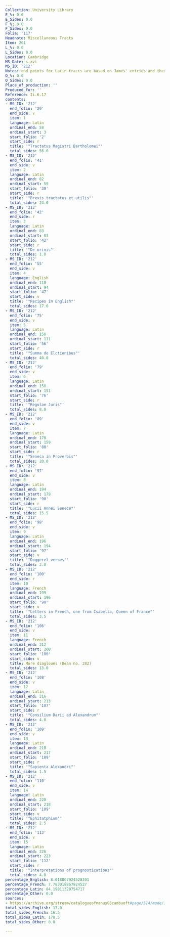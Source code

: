 ```yaml
---
Collection: University Library
E_%: 0.0
E_Sides: 0.0
F_%: 0.0
F_Sides: 0.0
Folia: '117'
Headnote: Miscellaneous Tracts
Item: 201
L_%: 0.0
L_Sides: 0.0
Location: Cambridge
MS_Date: s.xvi
MS_ID: '212'
Notes: end points for Latin tracts are based on James' entries and therefore approximate
O_%: 0.0
O_Sides: 0.0
Place_of_production: ''
Produced_for: ''
Reference: Ii.6.17
contents:
- MS_ID: '212'
  end_folio: '29'
  end_side: v
  item: 1
  language: Latin
  ordinal_end: 58
  ordinal_start: 3
  start_folio: '2'
  start_side: r
  title: '"Tractatus Magistri Bartholomei"'
  total_sides: 56.0
- MS_ID: '212'
  end_folio: '41'
  end_side: v
  item: 2
  language: Latin
  ordinal_end: 82
  ordinal_start: 59
  start_folio: '30'
  start_side: r
  title: '"Brevis tractatus et utilis"'
  total_sides: 24.0
- MS_ID: '212'
  end_folio: '42'
  end_side: r
  item: 3
  language: Latin
  ordinal_end: 83
  ordinal_start: 83
  start_folio: '42'
  start_side: r
  title: '"De urinis"'
  total_sides: 1.0
- MS_ID: '212'
  end_folio: '55'
  end_side: v
  item: 4
  language: English
  ordinal_end: 110
  ordinal_start: 94
  start_folio: '47'
  start_side: v
  title: '"Recipes in English"'
  total_sides: 17.0
- MS_ID: '212'
  end_folio: '75'
  end_side: v
  item: 5
  language: Latin
  ordinal_end: 150
  ordinal_start: 111
  start_folio: '56'
  start_side: r
  title: '"Summa de Elctionibus"'
  total_sides: 40.0
- MS_ID: '212'
  end_folio: '79'
  end_side: v
  item: 6
  language: Latin
  ordinal_end: 158
  ordinal_start: 151
  start_folio: '76'
  start_side: r
  title: '"Regulae Juris"'
  total_sides: 8.0
- MS_ID: '212'
  end_folio: '89'
  end_side: v
  item: 7
  language: Latin
  ordinal_end: 178
  ordinal_start: 159
  start_folio: '80'
  start_side: r
  title: '"Seneca in Proverbis"'
  total_sides: 20.0
- MS_ID: '212'
  end_folio: '97'
  end_side: v
  item: 8
  language: Latin
  ordinal_end: 194
  ordinal_start: 179
  start_folio: '90'
  start_side: r
  title: '"Lucii Annei Senece"'
  total_sides: 15.5
- MS_ID: '212'
  end_folio: '98'
  end_side: v
  item: 9
  language: Latin
  ordinal_end: 196
  ordinal_start: 194
  start_folio: '97'
  start_side: v
  title: '"Doggerel verses"'
  total_sides: 2.0
- MS_ID: '212'
  end_folio: '100'
  end_side: r
  item: 10
  language: French
  ordinal_end: 199
  ordinal_start: 196
  start_folio: '98'
  start_side: v
  title: '"Letters in French, one from Isabella, Queen of France"'
  total_sides: 3.5
- MS_ID: '212'
  end_folio: '106'
  end_side: v
  item: 11
  language: French
  ordinal_end: 212
  ordinal_start: 200
  start_folio: '100'
  start_side: v
  title: More diagloues (Dean no. 282)
  total_sides: 13.0
- MS_ID: '212'
  end_folio: '108'
  end_side: v
  item: 12
  language: Latin
  ordinal_end: 216
  ordinal_start: 213
  start_folio: '107'
  start_side: r
  title: '"Consilium Darii ad Alexandrum"'
  total_sides: 4.0
- MS_ID: '212'
  end_folio: '109'
  end_side: v
  item: 13
  language: Latin
  ordinal_end: 218
  ordinal_start: 217
  start_folio: '109'
  start_side: r
  title: '"Sapienta Alexandri"'
  total_sides: 1.5
- MS_ID: '212'
  end_folio: '110'
  end_side: v
  item: 14
  language: Latin
  ordinal_end: 220
  ordinal_start: 218
  start_folio: '109'
  start_side: v
  title: '"Ephitatphium"'
  total_sides: 2.5
- MS_ID: '212'
  end_folio: '113'
  end_side: v
  item: 15
  language: Latin
  ordinal_end: 226
  ordinal_start: 223
  start_folio: '112'
  start_side: r
  title: '"Interpretations of prognostications"'
  total_sides: 4.0
percentage_English: 8.018867924528301
percentage_French: 7.783018867924527
percentage_Latin: 84.19811320754717
percentage_Other: 0.0
sources:
- https://archive.org/stream/catalogueofmanus03cambuoft#page/514/mode/1up
total_sides_English: 17.0
total_sides_French: 16.5
total_sides_Latin: 178.5
total_sides_Other: 0.0

---
```

